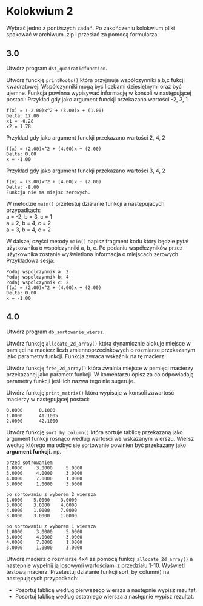 # Kolokwium 2

Wybrać jedno z poniższych zadań.
Po zakończeniu kolokwium pliki spakować w archiwum .zip i przesłać za pomocą formularza.

## 3.0
Utwórz program `dst_quadraticfunction`.

Utwórz funckję `printRoots()` która przyjmuje współczynniki a,b,c fukcji kwadratowej. Współczynniki mogą być liczbami dziesiętnymi oraz być ujemne.
Funkcja powinna wypisywać informację w konsoli w następującej postaci:
Przykład gdy jako argument funckji przekazano wartości -2, 3, 1
```
f(x) = (-2.00)x^2 + (3.00)x + (1.00)
Delta: 17.00
x1 = -0.28 
x2 = 1.78
```
Przykład gdy jako argument funckji przekazano wartości 2, 4, 2
```
f(x) = (2.00)x^2 + (4.00)x + (2.00)
Delta: 0.00
x = -1.00
```

Przykład gdy jako argument funckji przekazano wartości 3, 4, 2
```
f(x) = (3.00)x^2 + (4.00)x + (2.00)
Delta: -8.00
Funkcja nie ma miejsc zerowych.
```

W metodzie `main()` przetestuj działanie funkcji a następujacych przypadkach:<bR>
a = -2, b = 3, c = 1<br>
a = 2, b = 4, c = 2<br>
a = 3, b = 4, c = 2<br>

W dalszej części metody `main()` napisz fragment kodu który będzie pytał użytkownika o współczynniki a, b, c. Po podaniu współczyników przez użytkownika zostanie wyświetlona informacja o miejscach zerowych. Przykładowa sesja:
```
Podaj wspolczynnik a: 2
Podaj wspolczynnik b: 4
Podaj wspolczynnik c: 2
f(x) = (2.00)x^2 + (4.00)x + (2.00)
Delta: 0.00
x = -1.00
```

## 4.0
Utwórz program `db_sortowanie_wiersz`.

Utwórz funkcję `allocate_2d_array()` która dynamicznie alokuje miejsce w pamięci na macierz liczb zmiennoprzecinkowych o rozmiarze przekazanym jako parametry funkcji. Funkcja zwraca wskaźnik na tę macierz.

Utwórz funkcję `free_2d_array()` która zwalnia miejsce w pamięci macierzy przekazanej jako parametr funkcji.
W komentarzu opisz za co odpowiadają parametry funkcji jeśli ich nazwa tego nie sugeruje.

Utwórz funkcję `print_matrix()` która wypisuje w konsoli zawartość macierzy w następującej postaci:

```terminal
0.0000      0.1000    
1.0000      41.1005   
2.0000      42.1000   
```

Utwórz  funkcję `sort_by_column()` która sortuje tablicę przekazaną jako argument funkcji rosnąco według wartości we wskazanym wierszu. Wiersz według którego ma odbyć się sortowanie powinien być przekazany jako **argument funkcji**. np.

```
przed sotrowaniem
1.0000     3.0000     5.0000    
3.0000     4.0000     3.0000    
4.0000     7.0000     1.0000    
3.0000     1.0000     3.0000    

po sortowaniu z wyborem 2 wiersza
1.0000    5.0000    3.0000
3.0000    3.0000    4.0000
4.0000    1.0000    7.0000
3.0000    3.0000    1.0000 

po sortowaniu z wyborem 1 wiersza
1.0000     3.0000     5.0000    
3.0000     4.0000     3.0000    
4.0000     7.0000     1.0000    
3.0000     1.0000     3.0000 
```

Utwórz macierz o rozmiarze 4x4 za pomocą funkcji `allocate_2d_array()` a następnie wypełnij ją losowymi wartościami z przedziału 1-10.
Wyświetl testową macierz.
Przetestuj działanie funkcji sort_by_column() na następujących przypadkach:
- Posortuj tablicę według pierwszego wiersza a następnie wypisz rezultat.
- Posortuj tablicę według ostatniego wiersza a następnie wypisz rezultat.
